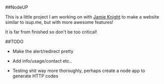 ##NodeUP

This is a little project I am working on with [Jamie Knight](http://github.com/jamiek23) to make a website similar to isup.me, but with more awesome features!

It is far from finished so don't be too critical!

##TODO
* Make the alert/redirect pretty

* Add info/usage/contact etc..

* Testing shit way more thoroughly, perhaps create a node app to generate HTTP codes

